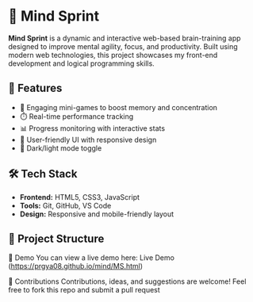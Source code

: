 # 🧠 Mind Sprint

**Mind Sprint** is a dynamic and interactive web-based brain-training app designed to improve mental agility, focus, and productivity. Built using modern web technologies, this project showcases my front-end development and logical programming skills.

## 🚀 Features

- 🧩 Engaging mini-games to boost memory and concentration
- ⏱️ Real-time performance tracking
- 📊 Progress monitoring with interactive stats
- 🎯 User-friendly UI with responsive design
- 🌙 Dark/light mode toggle

## 🛠️ Tech Stack

- **Frontend:** HTML5, CSS3, JavaScript
- **Tools:** Git, GitHub, VS Code
- **Design:** Responsive and mobile-friendly layout

## 📁 Project Structure

🧪 Demo
You can view a live demo here: Live Demo (https://prgya08.github.io/mind/MS.html)

🤝 Contributions
Contributions, ideas, and suggestions are welcome! Feel free to fork this repo and submit a pull request
